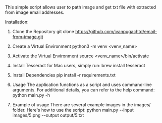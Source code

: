 This simple script allows user to path image and get txt file with extracted from image email addresses.


Installation:
1. Clone the Repository
git clone https://github.com/ivanpugachtd/email-from-image.git

2. Create a Virtual Environment
python3 -m venv <venv_name>

3. Activate the Virtual Environment
source <venv_name>/bin/activate

4. Install Tesseract
for Mac users, simply run: brew install tesseract

5. Install Dependencies
pip install -r requirements.txt

6. Usage
The application functions as a script and uses command-line arguments. For additional details, you can refer to the help command:
python main.py -h

7. Example of usage
There are several example images in the images/ folder. Here's how to use the script:
python main.py --input images/5.png --output output/5.txt